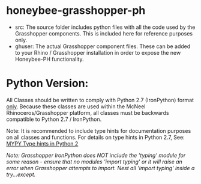 # honeybee-grasshopper-ph

* src: The source folder includes python files with all the code used by the Grasshopper components. This is included here for reference purposes only.
* ghuser: The actual Grasshopper component files. These can be added to your Rhino / Grasshopper installation in order to expose the new Honeybee-PH functionality.

# Python Version:

All Classes should be written to comply with Python 2.7 (IronPython) format <u>only</u>. Because these classes are used within the McNeel Rhinoceros/Grasshopper platform, all classes must be backwards compatible to Python 2.7 / IronPython.

Note: It is recommended to include type hints for documentation purposes on all classes and functions. For details on type hints in Python 2.7, See: [MYPY Type hints in Python 2](https://mypy.readthedocs.io/en/stable/cheat_sheet.html)

<i>Note: Grasshopper IronPython does NOT include the 'typing' module for some reason - ensure that no modules 'import typing' or it will raise an error when Grasshopper attempts to import. Nest all 'import typing' inside a try...except.</i>